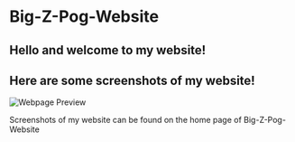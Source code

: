 # Big-Z-Pog-Website 
## Hello and welcome to my website!

## Here are some screenshots of my website!

![Webpage Preview](Big-Z-Website/assets/images/big-z-website-preview-sceenshot.png)

Screenshots of my website can be found on the home page of Big-Z-Pog-Website
